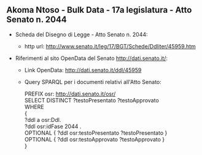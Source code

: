## Akoma Ntoso - Bulk Data - 17a legislatura - Atto Senato n. 2044 ##

* Scheda del Disegno di Legge - Atto Senato n. 2044:
	* http url: http://www.senato.it/leg/17/BGT/Schede/Ddliter/45959.htm

* Riferimenti al sito OpenData del Senato http://dati.senato.it/:
	* Link OpenData: http://dati.senato.it/ddl/45959
	* Query SPARQL per i documenti relativi all'Atto Senato:

        PREFIX osr: <http://dati.senato.it/osr/>  
		SELECT DISTINCT ?testoPresentato ?testoApprovato  
		WHERE  
		{  
		    ?ddl a osr:Ddl.  
		    ?ddl osr:idFase 2044 .  
		    OPTIONAL { ?ddl osr:testoPresentato ?testoPresentato }  
		    OPTIONAL { ?ddl osr:testoApprovato ?testoApprovato }  
		}
		